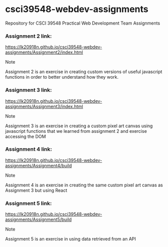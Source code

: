 # csci39548-webdev-assignments

Repository for CSCI 39548 Practical Web Development Team Assignments

### Assignment 2 link:

https://lk20918n.github.io/csci39548-webdev-assignments/Assignment2/index.html

> [!NOTE]
> Assignment 2 is an exercise in creating custom versions of useful javascript functions in order to better understand how they work.

### Assignment 3 link:

https://lk20918n.github.io/csci39548-webdev-assignments/Assignment3/index.html

> [!NOTE]
> Assignment 3 is an exercise in creating a custom pixel art canvas using javascript functions that we learned from assignment 2 and exercise accessing the DOM

### Assignment 4 link:

https://lk20918n.github.io/csci39548-webdev-assignments/Assignment4/build

> [!NOTE]
> Assignment 4 is an exercise in creating the same custom pixel art canvas as Assignment 3 but using React

### Assignment 5 link:

https://lk20918n.github.io/csci39548-webdev-assignments/Assignment5/build

> [!NOTE]
> Assignment 5 is an exercise in using data retrieved from an API

